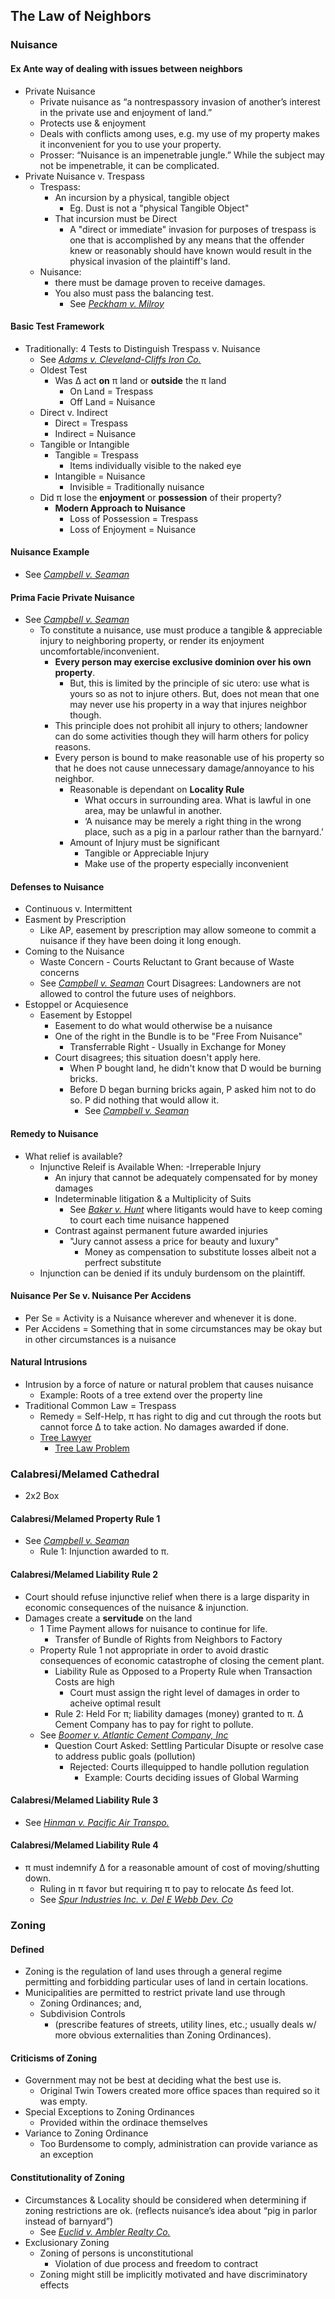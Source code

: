 ## The Law of Neighbors

### Nuisance

#### Ex Ante way of dealing with issues between neighbors
- Private Nuisance
  -  Private nuisance as “a nontrespassory invasion of another’s interest in the private use and enjoyment of land.”
  - Protects use & enjoyment
  - Deals with conflicts among uses, e.g. my use of my property makes it inconvenient for you to use your property.
  - Prosser: “Nuisance is an impenetrable jungle.” While the subject may not be impenetrable, it can be complicated.
- Private Nuisance v. Trespass
  - Trespass:
    - An incursion by a physical, tangible object
      - Eg. Dust is not a "physical Tangible Object"
    - That incursion must be Direct
      - A "direct or immediate" invasion for purposes of trespass is one that is accomplished by any means that the offender knew or reasonably should have known would result in the physical invasion of the plaintiff's land.
  - Nuisance:
    - there must be damage proven to receive damages.
    - You also must pass the balancing test.
      - See *[Peckham v. Milroy](link)*

#### Basic Test Framework
- Traditionally: 4 Tests to Distinguish Trespass v. Nuisance
  - See *[Adams v. Cleveland-Cliffs Iron Co.](link)*
  - Oldest Test
    - Was ∆ act **on** π land or **outside** the π land
      - On Land = Trespass
      - Off Land = Nuisance
  - Direct v. Indirect
    - Direct = Trespass
    - Indirect = Nuisance
  - Tangible or Intangible
    - Tangible = Trespass
      - Items individually visible to the naked eye
    - Intangible = Nuisance
      - Invisible = Traditionally nuisance
  - Did π lose the **enjoyment** or **possession** of their property?
    - **Modern Approach to Nuisance**
      - Loss of Possession = Trespass
      - Loss of Enjoyment = Nuisance

#### Nuisance Example
- See *[Campbell v. Seaman](link)*

#### Prima Facie Private Nuisance
- See *[Campbell v. Seaman](link)*
  - To constitute a nuisance, use must produce a tangible & appreciable injury to neighboring property, or render its enjoyment uncomfortable/inconvenient.
    - **Every person may exercise exclusive dominion over his own property**.
      - But, this is limited by the principle of sic utero: use what is yours so as not to injure others. But, does not mean that one may never use his property in a way that injures neighbor though.
    - This principle does not prohibit all injury to others; landowner can do some activities though they will harm others for policy reasons.
    - Every person is bound to make reasonable use of his property so that he does not cause unnecessary damage/annoyance to his neighbor.
      - Reasonable is dependant on **Locality Rule**
        - What occurs in surrounding area. What is lawful in one area, may be unlawful in another.
        - ‘A nuisance may be merely a right thing in the wrong place, such as a pig in a parlour rather than the barnyard.’
      - Amount of Injury must be significant
        - Tangible or Appreciable Injury
        - Make use of the property especially inconvenient

#### Defenses to Nuisance
  - Continuous v. Intermittent
  - Easment by Prescription
    - Like AP, easement by prescription may allow someone to commit a nuisance if they have been doing it long enough.
  - Coming to the Nuisance
    - Waste Concern - Courts Reluctant to Grant because of Waste concerns
    - See *[Campbell v. Seaman](link)* Court Disagrees: Landowners are not allowed to control the future uses of neighbors.
  - Estoppel or Acquiesence
    - Easement by Estoppel
      - Easement to do what would otherwise be a nuisance
      - One of the right in the Bundle is to be "Free From Nuisance"
        - Transferrable Right - Usually in Exchange for Money
      - Court disagrees; this situation doesn't apply here.
        - When P bought land, he didn't know that D would be burning bricks.
        - Before D began burning bricks again, P asked him not to do so. P did nothing that would allow it.
          - See *[Campbell v. Seaman](link)*

#### Remedy to Nuisance
- What relief is available?
  - Injunctive Releif is Available When:
    -Irreperable Injury
      - An injury that cannot be adequately compensated for by money damages
    - Indeterminable litigation & a Multiplicity of Suits
      - See *[Baker v. Hunt](link)* where litigants would have to keep coming to court each time nuisance happened
    - Contrast against permanent future awarded injuries
      - "Jury cannot assess a price for beauty and luxury"
        - Money as compensation to substitute losses albeit not a perfrect substitute
  - Injunction can be denied if its unduly burdensom on the plaintiff.


#### Nuisance Per Se v. Nuisance Per Accidens
- Per Se = Activity is a Nuisance wherever and whenever it is done.
- Per Accidens = Something that in some circumstances may be okay but in other circumstances is a nuisance


#### Natural Intrusions
- Intrusion by a force of nature or natural problem that causes nuisance
  - Example: Roots of a tree extend over the property line
- Traditional Common Law = Trespass
  - Remedy = Self-Help, π has right to dig and cut through the roots but cannot force ∆ to take action. No damages awarded if done.
  - [Tree Lawyer](http://www.treelaw.com/about.html)
    - [Tree Law Problem](https://www.forbes.com/sites/eco-nomics/2011/06/02/billionaire-magnate-larry-ellison-settles-with-neighbors-in-bizarre-tree-lawsuit/#68b429654ce7)


### Calabresi/Melamed Cathedral
- 2x2 Box

#### Calabresi/Melamed Property Rule 1
- See *[Campbell v. Seaman](link)*
  - Rule 1: Injunction awarded to π.

#### Calabresi/Melamed Liability Rule 2
- Court should refuse injunctive relief when there is a large disparity in economic consequences of the nuisance & injunction.
- Damages create a **servitude** on the land
  - 1 Time Payment allows for nuisance to continue for life.
    - Transfer of Bundle of Rights from Neighbors to Factory
  - Property Rule 1 not appropriate in order to avoid drastic consequences of economic catastrophe of closing the cement plant.
    - Liability Rule as Opposed to a Property Rule when Transaction Costs are high
      - Court must assign the right level of damages in order to acheive optimal result
    - Rule 2: Held For π; liability damages (money) granted to π. ∆ Cement Company has to pay for right to pollute.
  - See *[Boomer v. Atlantic Cement Company, Inc](link)*
    - Question Court Asked: Settling Particular Disupte or resolve case to address public goals (pollution)
      - Rejected: Courts illequipped to handle pollution regulation
        - Example: Courts deciding issues of Global Warming

#### Calabresi/Melamed Liability Rule 3
- See *[Hinman v. Pacific Air Transpo.](link)*


#### Calabresi/Melamed Liability Rule 4
- π must indemnify ∆ for a reasonable amount of cost of moving/shutting down.
  - Ruling in π favor but requiring π to pay to relocate ∆s feed lot.
  - See *[Spur Industries Inc. v. Del E Webb Dev. Co](link)*


### Zoning

#### Defined
- Zoning is the regulation of land uses through a general regime permitting and forbidding particular uses of land in certain locations.
- Municipalities are permitted to restrict private land use through
    - Zoning Ordinances; and,
    - Subdivision Controls
      - (prescribe features of streets, utility lines, etc.; usually deals w/ more obvious externalities than Zoning Ordinances).

#### Criticisms of Zoning
- Government may not be best at deciding what the best use is.
  - Original Twin Towers created more office spaces than required so it was empty.
- Special Exceptions to Zoning Ordinances
  - Provided within the ordinace themselves
- Variance to Zoning Ordinance
  - Too Burdensome to comply, administration can provide variance as an exception


#### Constitutionality of Zoning
- Circumstances & Locality should be considered when determining if zoning restrictions are ok. (reflects nuisance’s idea about “pig in parlor instead of barnyard”)
  - See *[Euclid v. Ambler Realty Co.](link)*
- Exclusionary Zoning
  - Zoning of persons is unconstitutional
    - Violation of due process and freedom to contract
  - Zoning might still be implicitly motivated and have discriminatory effects
